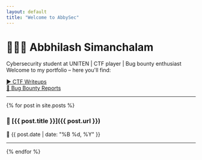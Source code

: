 ```yaml
---
layout: default
title: "Welcome to AbbySec"
---
```


# 👨🏽‍💻 Abbhilash Simanchalam

Cybersecurity student at UNITEN | CTF player | Bug bounty enthusiast  
Welcome to my portfolio – here you'll find:

<p>
  <a href="/ctf.html">▶️ CTF Writeups</a><br>
  <a href="/bugbounty.html">🐞 Bug Bounty Reports</a><br>
</p>

---

{% for post in site.posts %}
### 🔗 [{{ post.title }}]({{ post.url }})
📅 {{ post.date | date: "%B %d, %Y" }}
<hr>
{% endfor %}

